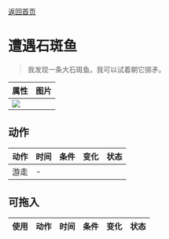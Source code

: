 [返回首页](index.md)  
# 遭遇石斑鱼  
> 我发现一条大石斑鱼。我可以试着朝它掷矛。  
  
  属性  |   图片   
 ----  |  ----:   
   |  ![](Sprite/undefined.png)   
  
## 动作  
动作  |  时间  |  条件  |  变化  |  状态  
----  |  ----  |  ----  |  ----  |  ----  
游走  |  -  |    |    |    
## 可拖入  
使用  |  动作  |  时间  |  条件  |  变化  |  状态  
----  |  ----  |  ----  |  ----  |  ----  |  ----  
